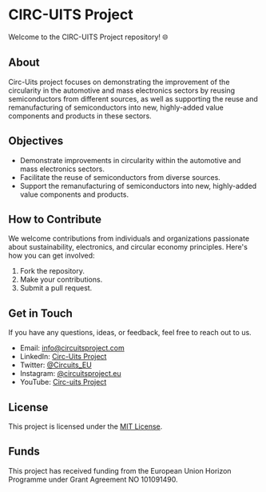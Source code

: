 # CIRC-UITS Project

Welcome to the CIRC-UITS Project repository! 🌐

## About

Circ-Uits project focuses on demonstrating the improvement of the circularity in the automotive and mass electronics sectors by reusing semiconductors from different sources, as well as supporting the reuse and remanufacturing of semiconductors into new, highly-added value components and products in these sectors.

## Objectives

- Demonstrate improvements in circularity within the automotive and mass electronics sectors.
- Facilitate the reuse of semiconductors from diverse sources.
- Support the remanufacturing of semiconductors into new, highly-added value components and products.

## How to Contribute

We welcome contributions from individuals and organizations passionate about sustainability, electronics, and circular economy principles. Here's how you can get involved:

1. Fork the repository.
2. Make your contributions.
3. Submit a pull request.

## Get in Touch

If you have any questions, ideas, or feedback, feel free to reach out to us.

- Email: [info@circuitsproject.com](mailto:info@circuitsproject.com)
- LinkedIn: [Circ-Uits Project](https://www.linkedin.com/company/circ-uits-project/)
- Twitter: [@Circuits_EU](https://twitter.com/Circuits_eu)
- Instagram: [@circuitsproject.eu](https://www.instagram.com/circuitsproject.eu/)
- YouTube: [Circ-uits Project](https://www.youtube.com/channel/UCcMgCx882p1VcOtY5iIAKFw)

## License

This project is licensed under the [MIT License](LICENSE).

## Funds

This project has received funding from the European Union Horizon Programme under Grant Agreement NO 101091490.
